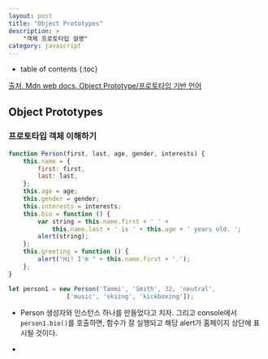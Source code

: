 ```yaml
---
layout: post
title: "Object Prototypes"
description: >
    "객체 프로토타입 설명"
category: javascript
---
```


* table of contents
{:toc}

[출처, Mdn web docs, Object Prototype/프로토타입 기반 언어](https://developer.mozilla.org/ko/docs/Learn/JavaScript/Objects/Object_prototypes)

## Object Prototypes

### 프로토타입 객체 이해하기 

~~~js
function Person(first, last, age, gender, interests) {
    this.name = {
        first: first,
        last: last,
    };
    this.age = age;
    this.gender = gender;
    this.interests = interests;
    this.bio = function () {
        var string = this.name.first + ' ' + 
            this.name.last + ' is ' + this.age + ' years old. ';
        alert(string);
    };
    this.greeting = function () {
        alert("Hi! I'm " + this.name.first + '.');
    };
}

let person1 = new Person('Tammi', 'Smith', 32, 'neutral', 
                ['music', 'skiing', 'kickboxing']);
~~~

- Person 생성자와 인스턴스 하나를 만들었다고 치자. 그리고 console에서 `person1.bio()`를 호출하면, 함수가 잘 실행되고 해당 alert가 홈페이지 상단에 표시될 것이다.

- 